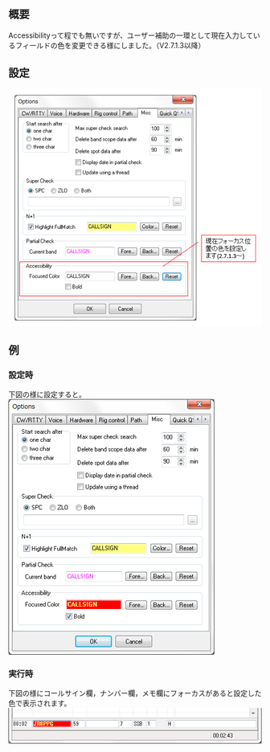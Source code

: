 ## 概要

Accessibilityって程でも無いですが、ユーザー補助の一環として現在入力しているフィールドの色を変更できる様にしました。（V2.7.1.3以降）

## 設定

![設定画面](https://github.com/jr8ppg/zLog/blob/images/Accessbility_3.png)

## 例

### 設定時
下図の様に設定すると。  
![設定画面](https://github.com/jr8ppg/zLog/blob/images/Accessbility_1.png)

### 実行時
下図の様にコールサイン欄，ナンバー欄，メモ欄にフォーカスがあると設定した色で表示されます。  
![実行時](https://github.com/jr8ppg/zLog/blob/images/Accessbility_2.png)
